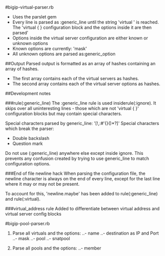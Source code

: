 #bigip-virtual-parser.rb
- Uses the parslet gem
- Every line is parsed as :generic_line until the string 'virtual ' is reached. 
  The 'virtual { } configuration block and the options inside it are then 
  parsed'
- Options inside the virtual server configuration are either known or unknown 
  options
- Known options are currently: 'mask'
- All unknown options are parsed as:generic_option

##Output
Parsed output is formatted as an array of hashes containing an array of hashes.

 - The first array contains each of the virtual servers as hashes.
 - The second array contains each of the virtual server options as hashes.

##Development notes

###rule(:generic_line)
The :generic_line rule is used insiderule(:ignore). It skips over all 
uninteresting lines - those which are not 'virtual { }' configuration blocks 
but may contain special characters.

Special characters parsed by generic_line: '[!,:#'{}()*?]'
Special characters which break the parser:

 - Double backslash
 - Question mark

Do not use (:generic_line) anywhere else except inside ignore. This prevents
any confusion created by trying to use generic_line to match configuration 
options.

###End of file newline hack
When parsing the configuration file, the newline character is always on the 
end of every line, except for the last line where it may or may not be present.

To account for this, 'newline.maybe' has been 
added to rule(:generic_line) and rule(:virtual).

###virtual_address rule
Added to differentiate between virtual address and virtual server config blocks

#bigip-pool-parser.rb

1. Parse all virtuals and the options:
..- name
..- destination as IP and Port
..- mask
..- pool
..- snatpool

2. Parse all pools and the options:
..- member